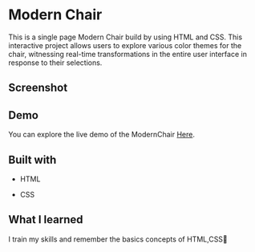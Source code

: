 # Modern Chair
This is a single page Modern Chair build by using HTML and CSS. This interactive project allows users to explore various color themes for the chair, witnessing real-time transformations in the entire user interface in response to their selections.

## Screenshot


## Demo
You can explore the live demo of the ModernChair [Here]( https://vandana915.github.io/ModernChair/).


##  Built with
* HTML
+ CSS


## What I learned
I train my skills and remember the basics concepts of HTML,CSS🙂

